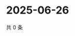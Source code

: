 # 2025-06-26

共 0 条

<!-- BEGIN ZHIHUQUESTIONS -->
<!-- 最后更新时间 Thu Jun 26 2025 12:21:31 GMT+0800 (China Standard Time) -->

<!-- END ZHIHUQUESTIONS -->
